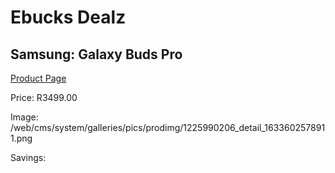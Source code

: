 
# Ebucks Dealz
## Samsung: Galaxy Buds Pro
[Product Page](https://www.ebucks.com/web/shop/productSelected.do?prodId=1225990206&catId=1083262740)

Price: R3499.00

Image: /web/cms/system/galleries/pics/prodimg/1225990206_detail_1633602578911.png

Savings: 


	